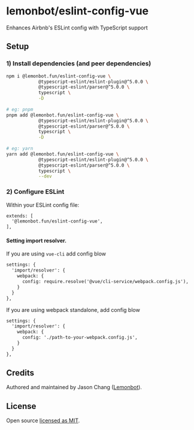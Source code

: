 # lemonbot/eslint-config-vue

Enhances Airbnb's ESLint config with TypeScript support

## Setup

### 1) Install dependencies (and peer dependencies)

```bash
npm i @lemonbot.fun/eslint-config-vue \
            @typescript-eslint/eslint-plugin@^5.0.0 \
            @typescript-eslint/parser@^5.0.0 \
            typescript \
            -D
            
# eg: pnpm
pnpm add @lemonbot.fun/eslint-config-vue \
            @typescript-eslint/eslint-plugin@^5.0.0 \
            @typescript-eslint/parser@^5.0.0 \
            typescript \
            -D 
            
# eg: yarn
yarn add @lemonbot.fun/eslint-config-vue \
            @typescript-eslint/eslint-plugin@^5.0.0 \
            @typescript-eslint/parser@^5.0.0 \
            typescript \
            --dev
```

### 2) Configure ESLint

Within your ESLint config file:

```diff
extends: [
  '@lemonbot.fun/eslint-config-vue',
],
```
#### Setting import resolver.
If you are using `vue-cli` add config blow
```diff
settings: {
  'import/resolver': {
    webpack: {
      config: require.resolve('@vue/cli-service/webpack.config.js'),
    }
  }
},
```
If you are using webpack standalone, add config blow
```diff
settings: {
  'import/resolver': {
    webpack: {
      config: './path-to-your-webpack.config.js',
    }
  }
},
```

## Credits

Authored and maintained by Jason Chang ([Lemonbot](https://github.com/lemonbot-fun)).

## License

Open source [licensed as MIT](https://github.com/lemonbot-fun/eslint-config/blob/master/LICENSE).
